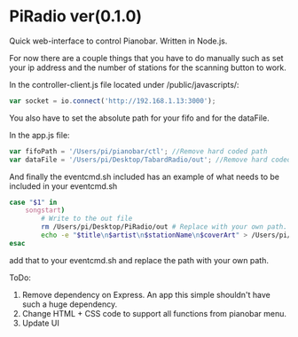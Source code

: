 PiRadio ver(0.1.0)
==========
Quick web-interface to control Pianobar. 
Written in Node.js. 

For now there are a couple things that you have to do manually such as set your ip address and the number of stations for the scanning button to work.


In the controller-client.js file located under /public/javascripts/:

```javascript
var socket = io.connect('http://192.168.1.13:3000'); 
```

You also have to set the absolute path for your fifo and for the dataFile.

In the app.js file: 

```javascript
var fifoPath = '/Users/pi/pianobar/ctl'; //Remove hard coded path 
var dataFile = '/Users/pi/Desktop/TabardRadio/out'; //Remove hard coded path
```

And finally the eventcmd.sh included has an example of what needs to be included in your eventcmd.sh
```bash
case "$1" in
	songstart)
		# Write to the out file
		rm /Users/pi/Desktop/PiRadio/out # Replace with your own path.
		echo -e "$title\n$artist\n$stationName\n$coverArt" > /Users/pi/Desktop/PiRadio/out # Replace with your own path
esac
```
add that to your eventcmd.sh and replace the path with your own path. 

ToDo:
  1. Remove dependency on Express. An app this simple shouldn't have such a huge dependency. 
  2. Change HTML + CSS code to support all functions from pianobar menu. 
  3. Update UI
